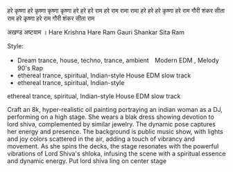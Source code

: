 हरे कृष्णा हरे कृष्णा कृष्णा कृष्णा हरे हरे
हरे राम हरे राम रामा रामा हरे हरे
हरे कृष्णा हरे राम गौरी शंकर सीता राम
हरे कृष्णा हरे राम गौरी शंकर सीता राम 



अखण्ड अष्टयाम । Hare Krishna Hare Ram Gauri Shankar Sita Ram


Style:
- Dream trance, house, techno, trance, ambient　Modern EDM , Melody  90's Rap
- ethereal trance, spiritual,  Indian-style House EDM slow track
- ethereal trance, spiritual,  Indian-style 

ethereal trance, spiritual,  Indian-style House EDM slow track


Craft an 8k, hyper-realistic oil painting portraying an  indian woman as a DJ, performing on a high stage. She wears a blak dress showing devotion to lord shiva, complemented by similar jewelry.  The dynamic pose captures her energy and presence. The background is public music show, with lights and joy colors scattered in the air, adding a touch of vibrancy and movement. As she spins the decks, the stage resonates with the powerful vibrations of Lord Shiva's shloka, infusing the scene with a spiritual essence and dynamic energy. Put lord shiva ling on center stage
